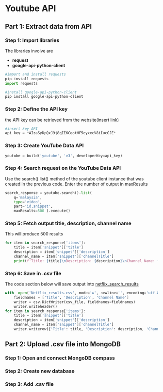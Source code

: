 
# Youtube API
## Part 1: Extract data from API 
### Step 1: Import libraries
The libraries involve are

 - **request**
 - **google-api-python-client**

```python
#import and install requests
pip install requests
import requests

#install google-api-python-client 
pip install google-api-python-client
```

### Step 2: Define the API key
the API key can be retrieved from the website(insert link)
```python
#insert key API
api_key = *AIzaSyDpQxJ9j8qIE6CeotHF5cyxecV8iIucGJE*
```
### Step 3: Create YouTube Data API
```python
youtube = build('youtube', 'v3', developerKey=api_key)
```

### Step 4: Search request on the YouTube Data API 
Use the search().list() method of the youtube client instance that was created in the previous code. Enter the number of output in maxResults

```python
search_response = youtube.search().list( 
	q='malaysia', 
	type='video', 
	part='id,snippet', 
	maxResults=500 ).execute()
```

### Step 5: Fetch output title, description, channel name
This will produce 500 results
```python
for item in search_response['items']: 
	title = item['snippet']['title'] 
	description = item['snippet']['description'] 
	channel_name = item['snippet']['channelTitle'] 
	print(f'Title: {title}\nDescription: {description}\nChannel Name: {channel_name}\n')
```

### Step 6: Save in .csv file
The code section below will save output into [netflix_search_results](https://github.com/drshahizan/special-topic-data-engineering/blob/11957597cbe0d791eefc634dbe4a2b8c3b9506c3/Assignment/API/submission/CodeX/youtube_search_results.csv)
```python
with  open('Netflix_results.csv', mode='w', newline='', encoding='utf-8') as csv_file: 
	fieldnames = ['Title', 'Description', 'Channel Name'] 
	writer = csv.DictWriter(csv_file, fieldnames=fieldnames) 
	writer.writeheader() 
for item in search_response['items']:
	title = item['snippet']['title'] 
	description = item['snippet']['description'] 
	channel_name = item['snippet']['channelTitle'] 
	writer.writerow({'Title': title, 'Description': description, 'Channel Name': channel_name})
```

## Part 2: Upload .csv file into MongoDB 
### Step 1: Open and connect MongoDB compass
### Step 2: Create new database
### Step 3: Add .csv file




